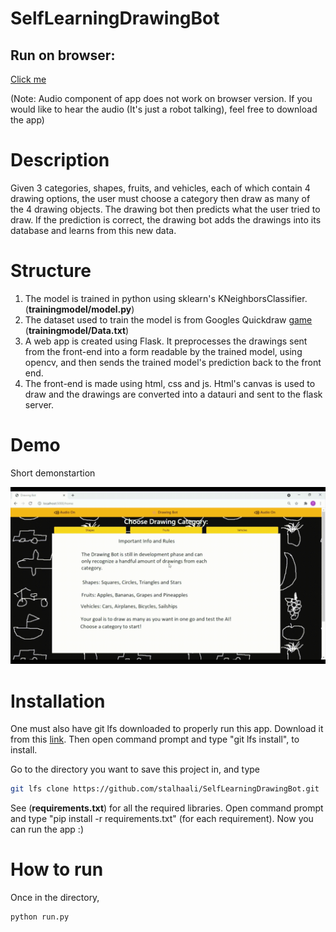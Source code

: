 # SelfLearningDrawingBot

## Run on browser:

[Click me](http://selflearningdrawingbot.pythonanywhere.com/) 

(Note: Audio component of app does not work on browser version. If you would like to hear the audio (It's just a robot talking), feel free to download the app)

# Description

Given 3 categories, shapes, fruits, and vehicles, each of which contain 4 drawing options, the user must choose a category then draw as many of the 4 drawing objects.
The drawing bot then predicts what the user tried to draw. If the prediction is correct, the drawing bot adds the drawings into its database and learns from this new data.

# Structure

1. The model is trained in python using sklearn's KNeighborsClassifier. (**trainingmodel/model.py**)
2. The dataset used to train the model is from Googles Quickdraw [game](https://quickdraw.withgoogle.com/) (**trainingmodel/Data.txt**)
3. A web app is created using Flask. It preprocesses the drawings sent from the front-end into a form readable by the trained model, using opencv, and then sends the trained model's prediction back to the front end. 
4. The front-end is made using html, css and js. Html's canvas is used to draw and the drawings are converted into a datauri and sent to the flask server. 

# Demo

Short demonstartion 

![Using drawing bot](https://github.com/stalhaali/SelfLearningDrawingBot/blob/main/readme_files/demo.gif "Gif of using app")

# Installation
One must also have git lfs downloaded to properly run this app. Download it from this [link](https://git-lfs.github.com/). Then open command prompt and type "git lfs install", to install. 

Go to the directory you want to save this project in, and type

```bash
git lfs clone https://github.com/stalhaali/SelfLearningDrawingBot.git
```

See (**requirements.txt**) for all the required libraries. Open command prompt and type "pip install -r requirements.txt" (for each requirement).
Now you can run the app :)

# How to run
Once in the directory,

```bash
python run.py
```



